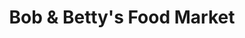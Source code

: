 ---
title: "Bob & Betty's Food Market"
url: /brooklyn/bob-and-bettys-food-market/
shop: supermarket
---
